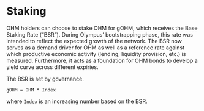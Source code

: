 # Staking

OHM holders can choose to stake OHM for gOHM, which receives the Base Staking Rate (“BSR”). During Olympus’ bootstrapping phase, this rate was intended to reflect the expected growth of the network. The BSR now serves as a demand driver for OHM as well as a reference rate against which productive economic activity (lending, liquidity provision, etc.) is measured. Furthermore, it acts as a foundation for OHM bonds to develop a yield curve across different expiries.

The BSR is set by governance.

    gOHM = OHM * Index

where `Index` is an increasing number based on the BSR.